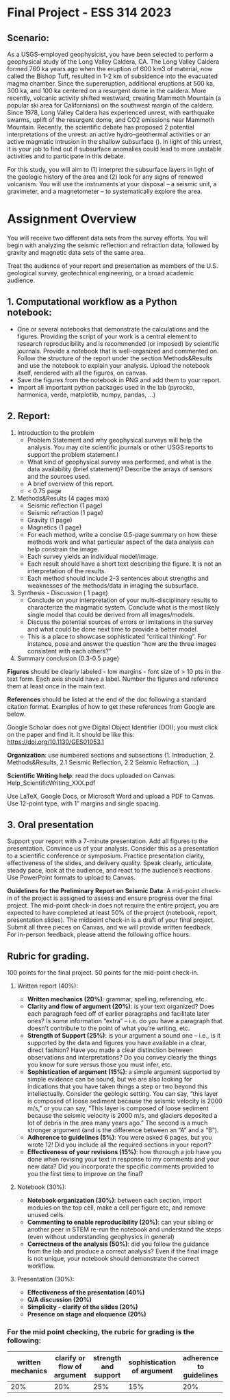 # Final Project - ESS 314 2023

## Scenario: 
As a USGS-employed geophysicist, you have been selected to perform a geophysical study of the Long Valley Caldera, CA. The Long Valley Caldera formed 760 ka years ago when the eruption of 600 km3 of material, now called the Bishop Tuff, resulted in 1-2 km of subsidence into the evacuated magma chamber. Since the supereruption, additional eruptions at 500 ka, 300 ka, and 100 ka centered on a resurgent dome in the caldera. More recently, volcanic activity shifted westward, creating Mammoth Mountain (a popular ski area for Californians) on the southwest margin of the caldera. Since 1978, Long Valley Caldera has experienced unrest, with earthquake swarms, uplift of the resurgent dome, and CO2 emissions near Mammoth Mountain. Recently, the scientific debate has proposed 2 potential interpretations of the unrest: an active hydro-geothermal activities or an active magmatic intrusion in the shallow subsurface (). In light of this unrest, it is your job to find out if subsurface anomalies could lead to more unstable activities and to participate in this debate.

For this study, you will aim to (1) interpret the subsurface layers in light of the geologic history of the area and (2) look for any signs of renewed volcanism. You will use the instruments at your disposal – a seismic unit, a gravimeter, and a magnetometer – to systematically explore the area. 

# Assignment Overview 
You will receive two different data sets from the survey efforts. You will begin with analyzing the seismic reflection and refraction data, followed by gravity and magnetic data sets of the same area. 

Treat the audience of your report and presentation as members of the U.S. geological survey, geotechnical engineering, or a broad academic audience.

## 1. Computational workflow as a Python notebook:
* One or several notebooks that demonstrate the calculations and the figures. Providing the script of your work is a central element to research reproducibility and is recommended (or imposed) by scientific journals. Provide a notebook that is well-organized and commented on. Follow the structure of the report under the section Methods&Results and use the notebook to explain your analysis. Upload the notebook itself, rendered with all the figures, on canvas. 
* Save the figures from the notebook in PNG and add them to your report.
* Import all important python packages used in the lab (pyrocko, harmonica, verde, matplotlib, numpy, pandas, …) 


## 2. Report:
1. Introduction to the problem
    * Problem Statement and why geophysical surveys will help the analysis. You may cite scientific journals or other USGS reports to support the problem statement.I
    * What kind of geophysical survey was performed, and what is the data availability (brief statement)? Describe the arrays of sensors and the sources used.
    * A brief overview of this report.
    * < 0.75 page
2. Methods&Results (4 pages max)
    * Seismic reflection (1 page)
    * Seismic refraction (1 page)
    * Gravity (1 page)
    * Magnetics (1 page)
    * For each method, write a concise 0.5-page summary on how these methods work and what particular aspect of the data analysis can help constrain the image.
    * Each survey yields an individual model/image.
    * Each result should have a short text describing the figure. It is not an interpretation of the results.
    * Each method should include 2-3 sentences about strengths and weaknesses of the methods/data in imaging the subsurface.
3. Synthesis - Discussion ( 1 page)
    * Conclude on your interpretation of your multi-disciplinary results to characterize the magmatic system. Conclude what is the most likely single model that could be derived from all images/models.
    * Discuss the potential sources of errors or limitations in the survey and what could be done next time to provide a better model.
    * This is a place to showcase sophisticated “critical thinking”. For instance, pose and answer the question “how are the three images consistent with each others?” 
4. Summary conclusion (0.3-0.5 page)

**Figures** should be clearly labeled - low margins - font size of > 10 pts in the text form. Each axis should have a label. Number the figures and reference them at least once in the main text.

**References** should be listed at the end of the doc following a standard citation format. Examples of how to get these references from Google are below.

Google Scholar does not give Digital Object Identifier (DOI); you must click on the paper and find it. It should be like this: https://doi.org/10.1130/GES01053.1

**Organization**: use numbered sections and subsections (1. Introduction, 2. Methods&Results, 2.1 Seismic Reflection, 2.2 Seismic Refraction, …)

**Scientific Writing help**: read the docs uploaded on Canvas:
	Help_ScientificWriting_XXX.pdf

Use LaTeX, Google Docs, or Microsoft Word and upload a PDF to Canvas. Use 12-point type, with 1” margins and single spacing.


## 3. Oral presentation 
Support your report with a 7-minute presentation. Add all figures to the presentation. Convince us of your analysis. Consider this as a presentation to a scientific conference or symposium. Practice presentation clarity, effectiveness of the slides, and delivery quality. Speak clearly, articulate, steady pace, look at the audience, and react to the audience’s reactions.
Use PowerPoint formats to upload to Canvas.

**Guidelines for the Preliminary Report on Seismic Data**: 
A mid-point check-in of the project is assigned to assess and ensure progress over the final project. The mid-point check-in does not require the entire project, you are expected to have completed at least 50% of the project (notebook, report, presentation slides). The midpoint check-in is a draft of your final project. Submit all three pieces on Canvas, and we will provide written feedback. For in-person feedback, please attend the following office hours.


##  Rubric for grading. 
100 points for the final project.
50 points for the mid-point check-in.

1. Written report (40%):
    * **Written mechanics (20%)**: grammar, spelling, referencing, etc. 
    * **Clarity and flow of argument (20%)**: is your text organized? Does each paragraph feed off of earlier paragraphs and facilitate later ones? Is some information “extra” – i.e. do you have a paragraph that doesn’t contribute to the point of what you’re writing, etc. 
    * **Strength of Support (25%)**: is your argument a sound one – i.e., is it supported by the data and figures you have available in a clear, direct fashion? Have you made a clear distinction between observations and interpretations? Do you convey clearly the things you know for sure versus those you must infer, etc. 
    * **Sophistication of argument (15%)**: a simple argument supported by simple evidence can be sound, but we are also looking for indications that you have taken things a step or two beyond this intellectually. Consider the geologic setting. You can say, “this layer is composed of loose sediment because the seismic velocity is 2000 m/s,” or you can say, “This layer is composed of loose sediment because the seismic velocity is 2000 m/s, and glaciers deposited a lot of debris in the area many years ago.” The second is a much stronger argument (and is the difference between an “A” and a “B”). 
    * **Adherence to guidelines (5%)**: You were asked 6 pages, but you wrote 12! Did you include all the required sections in your report? 
    * **Effectiveness of your revisions (15%)**: how thorough a job have you done when revising your text in response to my comments and your new data? Did you incorporate the specific comments provided to you the first time to improve on the final?

2. Notebook (30%):
    * **Notebook organization (30%)**: between each section, import modules on the top cell, make a cell per figure etc, and remove unused cells.
    * **Commenting to enable reproducibility (20%)**: can your sibling or another peer in STEM re-run the notebook and understand the steps (even without understanding geophysics in general)
    * **Correctness of the analysis (50%)**: did you follow the guidance from the lab and produce a correct analysis? Even if the final image is not unique, your notebook should demonstrate the correct workflow.

3. Presentation (30%):
    * **Effectiveness of the presentation (40%)**
    * **Q/A discussion (20%)**
    * **Simplicity - clarify of the slides (20%)**
    * **Presence on stage and eloquence (20%)**


 ### For the mid point checking, the rubric for grading is the following:

| written mechanics	| clarify or flow of argument  |strength and support|sophistication of argument|adherence to guidelines| *Total report grade* | Notebook organization|	Comments on the cells|correctness of analysis| 	*Total Notebook Grade*|
| --- | --- | --- |---|---|---|---|---|---|---|
|20%|20%|25%|15%|20%|50%|30%|20%|50%|50%|
    

